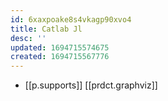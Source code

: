 ```yaml
---
id: 6xaxpoake8s4vkagp90xvo4
title: Catlab Jl
desc: ''
updated: 1694715574675
created: 1694715567776
---
```


- [[p.supports]] [[prdct.graphviz]]